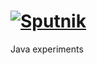 [![Sputnik](https://sputnik.ci/conf/badge)](https://sputnik.ci/app#/builds/inbravo/java-src)
==
Java experiments



